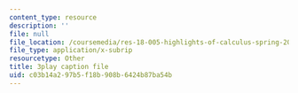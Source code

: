 ```yaml
---
content_type: resource
description: ''
file: null
file_location: /coursemedia/res-18-005-highlights-of-calculus-spring-2010/c03b14a297b5f18b908b6424b87ba54b_kAv5pahIevE.srt
file_type: application/x-subrip
resourcetype: Other
title: 3play caption file
uid: c03b14a2-97b5-f18b-908b-6424b87ba54b
---
```

